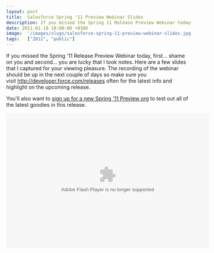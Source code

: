 ```yaml
---
layout: post
title:  Salesforce Spring '11 Preview Webinar Slides
description: If you missed the Spring 11 Release Preview Webinar today, first... shame on you and second... you are lucky that I took notes. Here are a few slides that I captured for your viewing pleasure. The recording of the webinar should be up in the next couple of days so make sure you visit http-//developer.force.com/releases  often for the latest info and highlight on the upcoming release. Youll also want to sign up for a new Spring 11 Preview org to test out all of the latest goodies in this release.
date: 2011-01-18 18:00:00 +0300
image:  '/images/slugs/salesforce-spring-11-preview-webinar-slides.jpg'
tags:   ["2011", "public"]
---
```

<p>If you missed the Spring '11 Release Preview Webinar today, first... shame on you and second... you are lucky that I took notes. Here are a few slides that I captured for your viewing pleasure. The recording of the webinar should be up in the next couple of days so make sure you visit <a href="http://developer.force.com/releases">http://developer.force.com/releases</a> often for the latest info and highlight on the upcoming release.</p>
<p>You'll also want to <a href="https://www.salesforce.com/form/signup/prerelease-spring11.jsp">sign up for a new Spring '11 Preview org</a> to test out all of the latest goodies in this release.</p>
<p><embed type="application/x-shockwave-flash" src="http://picasaweb.google.com/s/c/bin/slideshow.swf" width="550" height="367" flashvars="host=picasaweb.google.com&hl=en_US&feat=flashalbum&RGB=0x000000&feed=http%3A%2F%2Fpicasaweb.google.com%2Fdata%2Ffeed%2Fapi%2Fuser%2F111858730164533699284%2Falbumid%2F5563702266193418705%3Falt%3Drss%26kind%3Dphoto%26hl%3Den_US" pluginspage="http://www.macromedia.com/go/getflashplayer"></embed></p>
